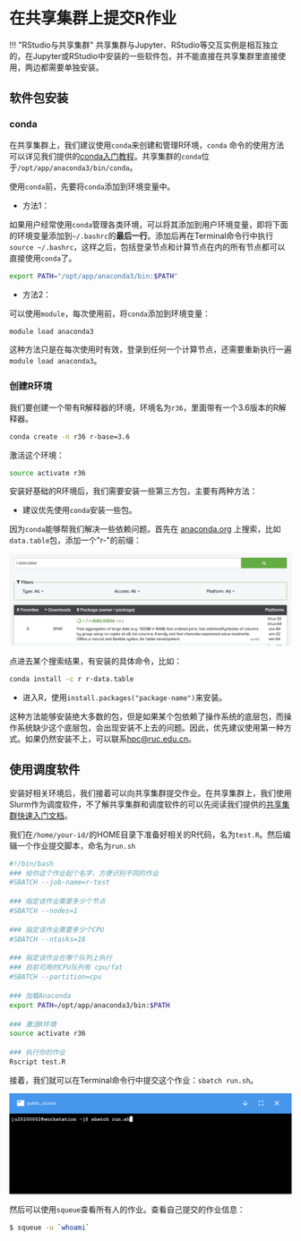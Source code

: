 # 在共享集群上提交R作业

!!! "RStudio与共享集群"
    共享集群与Jupyter、RStudio等交互实例是相互独立的，在Jupyter或RStudio中安装的一些软件包，并不能直接在共享集群里直接使用，两边都需要单独安装。

## 软件包安装

### conda

在共享集群上，我们建议使用`conda`来创建和管理R环境，`conda` 命令的使用方法可以详见我们提供的[conda入门教程](conda.md)。共享集群的`conda`位于`/opt/app/anaconda3/bin/conda`。

使用`conda`前，先要将`conda`添加到环境变量中。

* 方法1：

如果用户经常使用`conda`管理各类环境，可以将其添加到用户环境变量，即将下面的环境变量添加到`~/.bashrc`的**最后一行**。添加后再在Terminal命令行中执行`source ~/.bashrc`，这样之后，包括登录节点和计算节点在内的所有节点都可以直接使用`conda`了。

```bash
export PATH="/opt/app/anaconda3/bin:$PATH"
```
* 方法2：
  
可以使用`module`，每次使用前，将`conda`添加到环境变量：

```bash
module load anaconda3
```

这种方法只是在每次使用时有效，登录到任何一个计算节点，还需要重新执行一遍`module load anaconda3`。

### 创建R环境

我们要创建一个带有R解释器的环境，环境名为`r36`，里面带有一个3.6版本的R解释器。

```bash
conda create -n r36 r-base=3.6
```

激活这个环境：

```bash
source activate r36
```

安装好基础的R环境后，我们需要安装一些第三方包，主要有两种方法：

* 建议优先使用`conda`安装一些包。

因为`conda`能够帮我们解决一些依赖问题。首先在 [anaconda.org](https://anaconda.org/) 上搜索，比如`data.table`包，添加一个"r-"的前缀：

![在Anaconda上搜索R相关包](../images/r_conda.png)

点进去某个搜索结果，有安装的具体命令，比如：

```bash
conda install -c r r-data.table
```

* 进入R，使用`install.packages("package-name")`来安装。

这种方法能够安装绝大多数的包，但是如果某个包依赖了操作系统的底层包，而操作系统缺少这个底层包，会出现安装不上去的问题。因此，优先建议使用第一种方式。如果仍然安装不上，可以联系<hpc@ruc.edu.cn>。

## 使用调度软件

安装好相关环境后，我们接着可以向共享集群提交作业。在共享集群上，我们使用Slurm作为调度软件，不了解共享集群和调度软件的可以先阅读我们提供的[共享集群快速入门文档](./GPU-Cluster.md)。

我们在`/home/your-id/`的HOME目录下准备好相关的R代码，名为`test.R`。然后编辑一个作业提交脚本，命名为`run.sh`

```bash
#!/bin/bash
### 给你这个作业起个名字，方便识别不同的作业
#SBATCH --job-name=r-test

### 指定该作业需要多少个节点
#SBATCH --nodes=1

### 指定该作业需要多少个CPU
#SBATCH --ntasks=16

### 指定该作业在哪个队列上执行
### 目前可用的CPU队列有 cpu/fat
#SBATCH --partition=cpu

### 加载Anaconda
export PATH=/opt/app/anaconda3/bin:$PATH

### 激活R环境
source activate r36

### 执行你的作业
Rscript test.R
```

接着，我们就可以在Terminal命令行中提交这个作业：`sbatch run.sh`。

![在命令行中提交作业](../imaegs/../images/sbatch.png)

然后可以使用`squeue`查看所有人的作业。查看自己提交的作业信息：

```bash
$ squeue -u `whoami`
```
